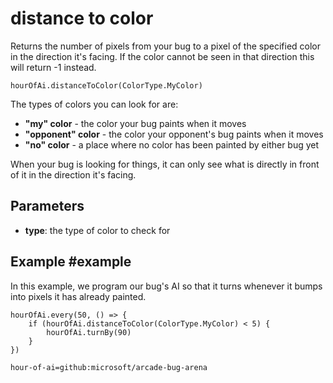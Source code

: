 # distance to color

Returns the number of pixels from your bug to a pixel of the specified color in the direction it's facing. If the color cannot be seen in that direction this will return -1 instead.

```sig
hourOfAi.distanceToColor(ColorType.MyColor)
```

The types of colors you can look for are:

* **"my" color** - the color your bug paints when it moves
* **"opponent" color** - the color your opponent's bug paints when it moves
* **"no" color** - a place where no color has been painted by either bug yet

When your bug is looking for things, it can only see what is directly in front of it in the direction it's facing. 


## Parameters

* **type**: the type of color to check for

## Example #example

In this example, we program our bug's AI so that it turns whenever it bumps into pixels it has already painted.

```blocks
hourOfAi.every(50, () => {
    if (hourOfAi.distanceToColor(ColorType.MyColor) < 5) {
        hourOfAi.turnBy(90)
    }
})
```

```package
hour-of-ai=github:microsoft/arcade-bug-arena
```